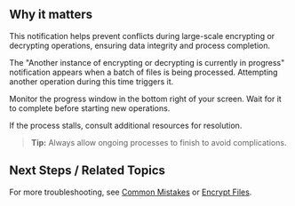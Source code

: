 
## Why it matters
This notification helps prevent conflicts during large-scale encrypting or decrypting operations, ensuring data integrity and process completion.

The "Another instance of encrypting or decrypting is currently in progress" notification appears when a batch of files is being processed. Attempting another operation during this time triggers it.

<!-- IMG: ./media/09-troubleshooting-&-faq/process-in-progress.png | Alt: Notification for ongoing process -->

Monitor the progress window in the bottom right of your screen. Wait for it to complete before starting new operations.

<!-- IMG: ./media/09-troubleshooting-&-faq/progress-window.png | Alt: Progress window for encryption -->

If the process stalls, consult additional resources for resolution.

> **Tip:** Always allow ongoing processes to finish to avoid complications.

## Next Steps / Related Topics
For more troubleshooting, see [Common Mistakes](/09-troubleshooting-&-faq/common-mistakes) or [Encrypt Files](/05-user-guide/encrypt-files).
